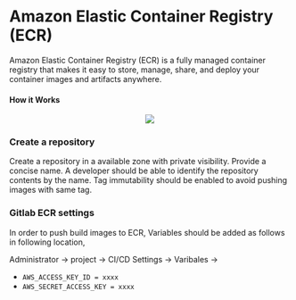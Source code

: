 # Amazon Elastic Container Registry (ECR)
Amazon Elastic Container Registry (ECR) is a fully managed container registry that makes it easy to store, manage, share, and deploy your container images and artifacts anywhere. 

#### How it Works 
<p align="center">
  <img src="https://d1.awsstatic.com/diagrams/product-page-diagrams/Product-Page-Diagram_Amazon-ECR.bf2e7a03447ed3aba97a70e5f4aead46a5e04547.png" >
</p>


### Create a repository
Create a repository in a available zone with private visibility. 
Provide a concise name. A developer should be able to identify the repository contents by the name.
Tag immutability should be enabled to avoid pushing images with same tag. 

### Gitlab ECR settings
In order to push build images to ECR, Variables should be added as follows in following location,

Administrator -> project -> CI/CD Settings -> Varibales ->
- `AWS_ACCESS_KEY_ID = xxxx` 
- `AWS_SECRET_ACCESS_KEY = xxxx`

